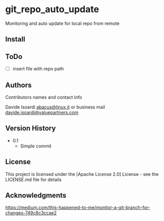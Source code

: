 # git_repo_auto_update

Monitoring and auto update for local repo from remote

## Install



## ToDo

- [ ] insert file with repo path 

## Authors

Contributors names and contact info

Davide Isoardi abacus@linux.it or business mail davide.isoardi@valuepartners.com

## Version History

* 0.1
    * Simple commit

## License

This project is licensed under the [Apache License 2.0] License - see the LICENSE.md file for details

## Acknowledgments

https://medium.com/this-happened-to-me/monitor-a-git-branch-for-changes-749c8c3ccae2

